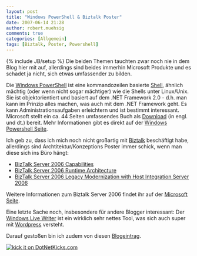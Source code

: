 ```yaml
---
layout: post
title: "Windows PowerShell & Biztalk Poster"
date: 2007-06-14 21:28
author: robert.muehsig
comments: true
categories: [Allgemein]
tags: [Biztalk, Poster, Powershell]
---
```

{% include JB/setup %}
Die beiden Themen tauchten zwar noch nie in dem Blog hier mit auf, allerdings sind beides immerhin Microsoft Produkte und es schadet ja nicht, sich etwas umfassender zu bilden.

Die <a target="_blank" href="http://de.wikipedia.org/wiki/Powershell" title="Windows PowerShell Wiki">Windows PowerShell</a> ist eine kommandozeilen basierte <a target="_blank" href="http://de.wikipedia.org/wiki/Unix-Shell" title="Unix Shell Wiki">Shell</a>, ähnlich mächtig (oder wenn nicht sogar mächtiger) wie die Shells unter Linux/Unix. Sie ist objektorientiert und basiert auf dem .NET Framework 2.0 - d.h. man kann im Prinzip alles machen, was auch mit dem .NET Framework geht. Es kann Administrationsaufgaben erleichtern und ist bestimmt interessant.
Microsoft stellt ein ca. 44 Seiten umfassendes Buch als <a target="_blank" href="http://blogs.technet.com/chitpro-de/archive/2007/04/17/windows-powershell-handbuch-als-download.aspx" title="Blogpost von Microsoft zum Windows Powershell Handbuch">Download</a> (in engl. und dt.) bereit. Mehr Informationen gibt es direkt auf der <a target="_blank" href="http://www.microsoft.com/windowsserver2003/technologies/management/powershell/default.mspx" title="Windows Power Shell Website">Windows Powershell Seite</a>.

Ich geb zu, dass ich mich noch nicht großartig mit <a target="_blank" href="http://de.wikipedia.org/wiki/Microsoft_BizTalk" title="Biztalk Wiki">Biztalk</a> beschäftigt habe, allerdings sind Archtitektur/Konzeptions Poster immer schick, wenn man diese sich ins Büro hängt:
<ul>
	<li><a target="_blank" href="http://www.microsoft.com/downloads/details.aspx?FamilyID=00a6472c-14df-4da8-8d77-6aa2315b5862&amp;displaylang=en" title="BizTalk Server 2006 Capabilities - Poster">BizTalk Server 2006 Capabilities</a></li>
	<li><a target="_blank" href="http://www.microsoft.com/downloads/details.aspx?FamilyID=65ab53ce-78c1-4cc4-96fd-a492dd7f3f4a&amp;displaylang=en" title="BizTalk Server 2006 Runtime Architecture - Poster">BizTalk Server 2006 Runtime Architecture</a></li>
	<li><a target="_blank" href="http://www.microsoft.com/downloads/details.aspx?FamilyID=ae60b18d-c7f0-4089-aeb3-6bc652a3b898&amp;displaylang=en" title="BizTalk Server 2006 Legacy Modernization with Host Integration Server 2006 - Poster">BizTalk Server 2006 Legacy Modernization with Host Integration Server 2006</a></li>
</ul>
Weitere Informationen zum Biztalk Server 2006 findet ihr auf der <a target="_blank" href="http://www.microsoft.com/germany/biztalk/default.mspx" title="Microsoft Biztalk Website">Microsoft Seite</a>.

Eine letzte Sache noch, insbesondere für andere Blogger interessant: Der <a target="_blank" href="http://www.live-writer.de/project/" title="Windows Live Writer">Windows Live Writer</a> ist ein wirklich sehr nettes Tool, was sich auch super mit <a target="_blank" href="http://www.wordpress.org" title="Wordpress Blog">Wordpress</a> versteht.

Darauf gestoßen bin ich zudem von diesen <a target="_blank" href="http://dotnetproject.blogspot.com/2007/06/free-powershell-book-with-examples.html" title="Dot Net Project Blog">Blogeintrag</a>.

<a href="http://www.dotnetkicks.com/kick/?url={{BASE_PATH}}/2007/06/14/windows-powershell-biztalk-poster/"><img border="0" src="http://www.dotnetkicks.com/Services/Images/KickItImageGenerator.ashx?url={{BASE_PATH}}/2007/06/14/windows-powershell-biztalk-poster/" alt="kick it on DotNetKicks.com" /></a>

